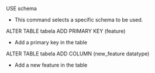 USE schema
- This command selects a specific schema to be used.


ALTER TABLE tabela ADD PRIMARY KEY (feature)
- Add a primary key in the table

ALTER TABLE tabela ADD COLUMN (new_feature datatype)
- Add a new feature in the table
